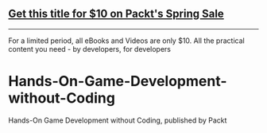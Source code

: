 ## [Get this title for $10 on Packt's Spring Sale](https://www.packt.com/B11560?utm_source=github&utm_medium=packt-github-repo&utm_campaign=spring_10_dollar_2022)
-----
For a limited period, all eBooks and Videos are only $10. All the practical content you need \- by developers, for developers

# Hands-On-Game-Development-without-Coding
Hands-On Game Development without Coding, published by Packt
